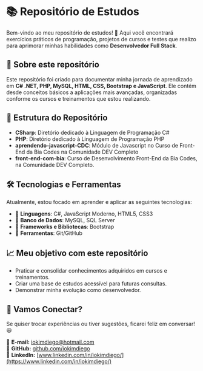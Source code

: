 # 📚 Repositório de Estudos

Bem-vindo ao meu repositório de estudos! 🚀 Aqui você encontrará exercícios práticos de programação, projetos de cursos e testes que realizo para aprimorar minhas habilidades como **Desenvolvedor Full Stack**.

## 📌 Sobre este repositório

Este repositório foi criado para documentar minha jornada de aprendizado em **C# .NET, PHP, MySQL, HTML, CSS, Bootstrap e JavaScript**. Ele contém desde conceitos básicos a aplicações mais avançadas, organizadas conforme os cursos e treinamentos que estou realizando.

## 📂 Estrutura do Repositório

- **CSharp**: Diretório dedicado à Linguagem de Programação C#
- **PHP**: Diretório dedicado à Linguagem de Programação PHP
- **aprendendo-javascript-CDC**: Módulo de Javascript no Curso de Front-End da Bia Codes na Comunidade DEV Completo
- **front-end-com-bia**: Curso de Desenvolvimento Front-End da Bia Codes, na Comunidade DEV Completo.

## 🛠 Tecnologias e Ferramentas

Atualmente, estou focado em aprender e aplicar as seguintes tecnologias:

- 🔹 **Linguagens**: C#, JavaScript Moderno, HTML5, CSS3
- 🔹 **Banco de Dados**: MySQL, SQL Server  
- 🔹 **Frameworks e Bibliotecas**: Bootstrap  
- 🔹 **Ferramentas**: Git/GitHub  

## 📈 Meu objetivo com este repositório

- Praticar e consolidar conhecimentos adquiridos em cursos e treinamentos.  
- Criar uma base de estudos acessível para futuras consultas.  
- Demonstrar minha evolução como desenvolvedor.  

## 🚀 Vamos Conectar?

Se quiser trocar experiências ou tiver sugestões, ficarei feliz em conversar! 😃  

📩 **E-mail:** iokimdiego@hotmail.com  
🐙 **GitHub:** [github.com/iokimdiego](https://github.com/iokimdiego)  
🔗 **LinkedIn:** [www.linkedin.com/in/iokimdiego/](https://www.linkedin.com/in/iokimdiego/)  
